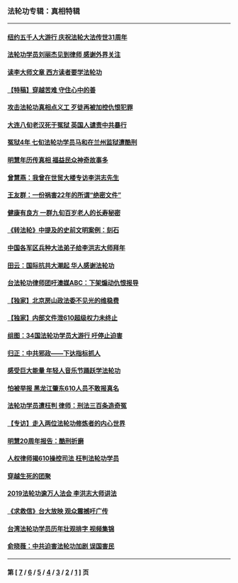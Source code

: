### 法轮功专辑：真相特辑
---
#### [纽约五千人大游行 庆祝法轮大法传世31周年](../../pages/nf4389/n13995110.md?08290430) 
#### [法轮功学员刘丽杰见到律师 感谢外界关注](../../pages/nf4389/n13927012.md?08290430) 
#### [读李大师文章 西方读者要学法轮功](../../pages/nf4389/n13925142.md?08290430) 
#### [【特稿】穿越苦难 守住心中的善](../../pages/nf4389/n13784979.md?08290430) 
#### [攻击法轮功真相点义工 歹徒再被加控仇恨犯罪](../../pages/nf4389/n13601019.md?08290430) 
#### [大连八旬老汉死于冤狱 英国人谴责中共暴行](../../pages/nf4389/n13480118.md?08290430) 
#### [冤狱4年 七旬法轮功学员马和在兰州监狱遭酷刑](../../pages/nf4389/n13304688.md?08290430) 
#### [明慧年历传真相 福益民众神奇故事多](../../pages/nf4389/n13294545.md?08290430) 
#### [曾慧燕：我曾在世贸大楼专访李洪志先生](../../pages/nf4389/n12898729.md?08290430) 
#### [王友群：一份祸害22年的所谓“绝密文件”](../../pages/nf4389/n12871750.md?08290430) 
#### [健康有良方 一群九旬百岁老人的长寿秘密](../../pages/nf4389/n12847475.md?08290430) 
#### [《转法轮》中提及的史前文明案例：刻石](../../pages/nf4389/n12758577.md?08290430) 
#### [中国各军区兵种大法弟子给李洪志大师拜年](../../pages/nf4389/n12750047.md?08290430) 
#### [田云：国际抗共大潮起 华人感谢法轮功](../../pages/nf4389/n12357708.md?08290430) 
#### [台法轮功律师团吁澳媒ABC：下架煽动仇恨报导](../../pages/nf4389/n12279917.md?08290430) 
#### [【独家】北京房山政法委不见光的维稳费](../../pages/nf4389/n12031979.md?08290430) 
#### [【独家】内部文件泄610超级权力未终止](../../pages/nf4389/n12023895.md?08290430) 
#### [组图：34国法轮功学员大游行 吁停止迫害](../../pages/nf4389/n11492658.md?08290430) 
#### [归正：中共邪政——下达指标抓人](../../pages/nf4389/n11474770.md?08290430) 
#### [感受巨大能量 年轻人音乐节踊跃学法轮功](../../pages/nf4389/n11441981.md?08290430) 
#### [怕被举报 黑龙江肇东610人员不敢报真名](../../pages/nf4389/n11436499.md?08290430) 
#### [法轮功学员遭枉判 律师：刑法三百条造奇冤](../../pages/nf4389/n11433943.md?08290430) 
#### [【专访】走入两位法轮功修炼者的内心世界](../../pages/nf4389/n11415623.md?08290430) 
#### [明慧20周年报告：酷刑折磨](../../pages/nf4389/n11387954.md?08290430) 
#### [人权律师揭610操控司法 枉判法轮功学员](../../pages/nf4389/n11313370.md?08290430) 
#### [穿越生死的团聚](../../pages/nf4389/n11258922.md?08290430) 
#### [2019法轮功逾万人法会 李洪志大师讲法](../../pages/nf4389/n11265303.md?08290430) 
#### [《求救信》台大放映 观众震撼吁广传](../../pages/nf4389/n10922251.md?08290430) 
#### [台湾法轮功学员历年壮观排字 视频集锦](../../pages/nf4389/n10878789.md?08290430) 
#### [俞晓薇：中共迫害法轮功加剧 误国害民](../../pages/nf4389/n10859260.md?08290430) 

---
#### 第 [ [7](./7.md?08290430) / [6](./6.md?08290430) / [5](./5.md?08290430) / [4](./4.md?08290430) / [3](./3.md?08290430) / [2](./2.md?08290430) / [1](./1.md?08290430) ] 页
